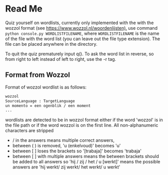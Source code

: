 ﻿# Read Me

Quiz yourself on wordlists, currently only implemented with the with the wozzol format (see <https://www.wozzol.nl/woordenlijsten).> use command `python console.py WORDLISTFILENAME`, where `WORDLISTFILENAME` is the name of the file with the word list (you can leave out the file type extension). The file can be placed anywhere in the directory.

To quit the quiz prematurely input q().
To ask the word list in reverse, so from right to left instead of left to right, use the -r tag.

## Format from Wozzol

Format of wozzol wordlist is as follows:

``` bash
wozzol
SourceLanguage : TargetLanguage
un momento = een ogenblik / een moment
...
```

wordlists are detected to be in wozzol format either if the word 'wozzol' is in the file path or if the word wozzol is on the first line.
All non-alphanumeric characters are stripped

* / in the answers means multiple correct answers,
* between ( ) is removed, 'u (enkelvoud)' becomes 'u'
* between [ ] loses the brackets so '[trabaja]'  becomes 'trabaja'
* between [ ] with multiple answers means the between brackets should be added to all answers so 'hij / zij / het / u [werkt]' means the possible answers are 'hij werkt/ zij werkt/ het werkt/ u werkt'
